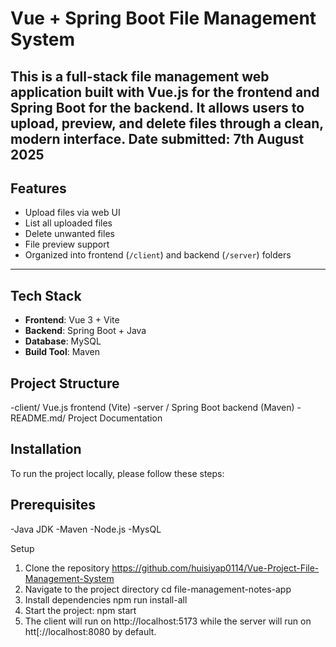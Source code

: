 # Vue + Spring Boot File Management System

This is a full-stack file management web application built with **Vue.js** for the frontend and **Spring Boot** for the backend. It allows users to upload, preview, and delete files through a clean, modern interface.
Date submitted: 7th August 2025
---

## Features

- Upload files via web UI
- List all uploaded files
- Delete unwanted files
- File preview support
- Organized into frontend (`/client`) and backend (`/server`) folders

---
## Tech Stack

- **Frontend**: Vue 3 + Vite
- **Backend**: Spring Boot + Java
- **Database**: MySQL
- **Build Tool**: Maven


## Project Structure
-client/ Vue.js frontend (Vite)
-server / Spring Boot backend (Maven)
-README.md/ Project Documentation

## Installation
To run the project locally, please follow these steps: 

## Prerequisites
-Java JDK
-Maven
-Node.js
-MysQL

Setup
1. Clone the repository
   https://github.com/huisiyap0114/Vue-Project-File-Management-System
2. Navigate to the project directory
   cd file-management-notes-app
3. Install dependencies
   npm run install-all
4. Start the project:
   npm start
5. The client will run on http://localhost:5173 while the server will run on htt[://localhost:8080 by default.
